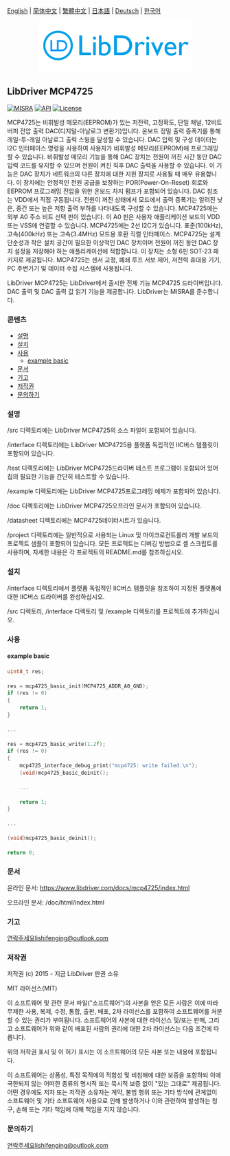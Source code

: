 [English](/README.md) | [ 简体中文](/README_zh-Hans.md) | [繁體中文](/README_zh-Hant.md) | [日本語](/README_ja.md) | [Deutsch](/README_de.md) | [한국어](/README_ko.md)

<div align=center>
<img src="/doc/image/logo.png"/>
</div>

## LibDriver MCP4725

[![MISRA](https://img.shields.io/badge/misra-compliant-brightgreen.svg)](/misra/README.md) [![API](https://img.shields.io/badge/api-reference-blue.svg)](https://www.libdriver.com/docs/mcp4725/index.html) [![License](https://img.shields.io/badge/license-MIT-brightgreen.svg)](/LICENSE)

MCP4725는 비휘발성 메모리(EEPROM)가 있는 저전력, 고정확도, 단일 채널, 12비트 버퍼 전압 출력 DAC(디지털-아날로그 변환기)입니다. 온보드 정밀 출력 증폭기를 통해 레일-투-레일 아날로그 출력 스윙을 달성할 수 있습니다.
DAC 입력 및 구성 데이터는 I2C 인터페이스 명령을 사용하여 사용자가 비휘발성 메모리(EEPROM)에 프로그래밍할 수 있습니다. 비휘발성 메모리 기능을 통해 DAC 장치는 전원이 꺼진 시간 동안 DAC 입력 코드를 유지할 수 있으며 전원이 켜진 직후 DAC 출력을 사용할 수 있습니다. 이 기능은 DAC 장치가 네트워크의 다른 장치에 대한 지원 장치로 사용될 때 매우 유용합니다. 이 장치에는 안정적인 전원 공급을 보장하는 POR(Power-On-Reset) 회로와 EEPROM 프로그래밍 전압을 위한 온보드 차지 펌프가 포함되어 있습니다. DAC 참조는 VDD에서 직접 구동됩니다. 전원이 꺼진 상태에서
모드에서 출력 증폭기는 알려진 낮은, 중간 또는 높은 저항 출력 부하를 나타내도록 구성할 수 있습니다. MCP4725에는 외부 A0 주소 비트 선택 핀이 있습니다. 이 A0 핀은 사용자 애플리케이션 보드의 VDD 또는 VSS에 연결할 수 있습니다. MCP4725에는 2선 I2C가 있습니다. 표준(100kHz), 고속(400kHz) 또는 고속(3.4MHz) 모드용 호환 직렬 인터페이스. MCP4725는 설계 단순성과 작은 설치 공간이 필요한 이상적인 DAC 장치이며 전원이 꺼진 동안 DAC 장치 설정을 저장해야 하는 애플리케이션에 적합합니다. 이 장치는 소형 6핀 SOT-23 패키지로 제공됩니다. MCP4725는 센서 교정, 폐쇄 루프 서보 제어, 저전력 휴대용 기기, PC 주변기기 및 데이터 수집 시스템에 사용됩니다.

LibDriver MCP4725는 LibDriver에서 출시한 전체 기능 MCP4725 드라이버입니다. DAC 출력 및 DAC 출력 값 읽기 기능을 제공합니다. LibDriver는 MISRA를 준수합니다.

### 콘텐츠

  - [설명](#설명)
  - [설치](#설치)
  - [사용](#사용)
    - [example basic](#example-basic)
  - [문서](#문서)
  - [기고](#기고)
  - [저작권](#저작권)
  - [문의하기](#문의하기)

### 설명

/src 디렉토리에는 LibDriver MCP4725의 소스 파일이 포함되어 있습니다.

/interface 디렉토리에는 LibDriver MCP4725용 플랫폼 독립적인 IIC버스 템플릿이 포함되어 있습니다.

/test 디렉토리에는 LibDriver MCP4725드라이버 테스트 프로그램이 포함되어 있어 칩의 필요한 기능을 간단히 테스트할 수 있습니다.

/example 디렉토리에는 LibDriver MCP4725프로그래밍 예제가 포함되어 있습니다.

/doc 디렉토리에는 LibDriver MCP4725오프라인 문서가 포함되어 있습니다.

/datasheet 디렉토리에는 MCP4725데이터시트가 있습니다.

/project 디렉토리에는 일반적으로 사용되는 Linux 및 마이크로컨트롤러 개발 보드의 프로젝트 샘플이 포함되어 있습니다. 모든 프로젝트는 디버깅 방법으로 셸 스크립트를 사용하며, 자세한 내용은 각 프로젝트의 README.md를 참조하십시오.

### 설치

/interface 디렉토리에서 플랫폼 독립적인 IIC버스 템플릿을 참조하여 지정된 플랫폼에 대한 IIC버스 드라이버를 완성하십시오.

/src 디렉토리, /interface 디렉토리 및 /example 디렉토리를 프로젝트에 추가하십시오.

### 사용

#### example basic

```C
uint8_t res;

res = mcp4725_basic_init(MCP4725_ADDR_A0_GND);
if (res != 0)
{
    return 1;
}

...

res = mcp4725_basic_write(1.2f);
if (res != 0)
{
    mcp4725_interface_debug_print("mcp4725: write failed.\n");
    (void)mcp4725_basic_deinit();

    ...
    
    return 1;
}

...

(void)mcp4725_basic_deinit();

return 0;
```

### 문서

온라인 문서: https://www.libdriver.com/docs/mcp4725/index.html

오프라인 문서: /doc/html/index.html

### 기고

연락주세요lishifenging@outlook.com

### 저작권

저작권 (c) 2015 - 지금 LibDriver 판권 소유

MIT 라이선스(MIT)

이 소프트웨어 및 관련 문서 파일("소프트웨어")의 사본을 얻은 모든 사람은 이에 따라 무제한 사용, 복제, 수정, 통합, 출판, 배포, 2차 라이선스를 포함하여 소프트웨어를 처분할 수 있는 권리가 부여됩니다. 소프트웨어의 사본에 대한 라이선스 및/또는 판매, 그리고 소프트웨어가 위와 같이 배포된 사람의 권리에 대한 2차 라이선스는 다음 조건에 따릅니다.

위의 저작권 표시 및 이 허가 표시는 이 소프트웨어의 모든 사본 또는 내용에 포함됩니다.

이 소프트웨어는 상품성, 특정 목적에의 적합성 및 비침해에 대한 보증을 포함하되 이에 국한되지 않는 어떠한 종류의 명시적 또는 묵시적 보증 없이 "있는 그대로" 제공됩니다. 어떤 경우에도 저자 또는 저작권 소유자는 계약, 불법 행위 또는 기타 방식에 관계없이 소프트웨어 및 기타 소프트웨어 사용으로 인해 발생하거나 이와 관련하여 발생하는 청구, 손해 또는 기타 책임에 대해 책임을 지지 않습니다.

### 문의하기

연락주세요lishifenging@outlook.com